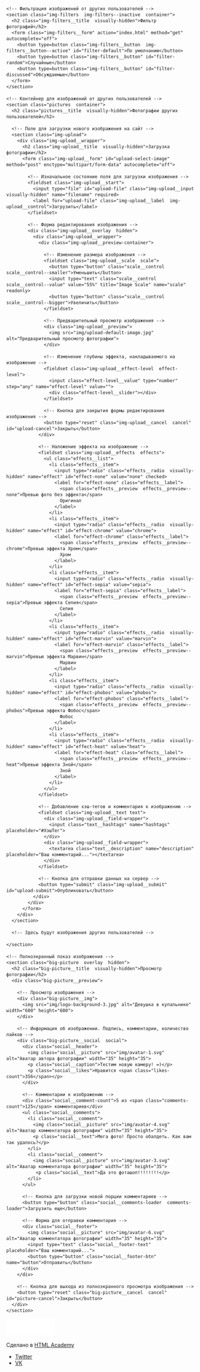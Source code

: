 <!DOCTYPE html>
<html lang="ru">
<head>
  <meta charset="utf-8">
  <meta name="viewport" content="width=device-width,initial-scale=1">
  <link rel="stylesheet" href="css/normalize.css">
  <link rel="stylesheet" href="css/style.css">
  <link rel="shortcut icon" href="favicon.ico" type="image/x-icon">
  <title>Кекстаграм</title>
</head>

<body>
  <main>

    <!-- Фильтрация изображений от других пользователей -->
    <section class="img-filters  img-filters--inactive  container">
      <h2 class="img-filters__title  visually-hidden">Фильтр фотографий</h2>
      <form class="img-filters__form" action="index.html" method="get" autocomplete="off">
        <button type=button class="img-filters__button  img-filters__button--active" id="filter-default">По умолчанию</button>
        <button type=button class="img-filters__button" id="filter-random">Случайные</button>
        <button type=button class="img-filters__button" id="filter-discussed">Обсуждаемые</button>
      </form>
    </section>

    <!-- Контейнер для изображений от других пользователей -->
    <section class="pictures  container">
      <h2 class="pictures__title  visually-hidden">Фотографии других пользователей</h2>

      <!-- Поле для загрузки нового изображения на сайт -->
      <section class="img-upload">
        <div class="img-upload__wrapper">
          <h2 class="img-upload__title  visually-hidden">Загрузка фотографии</h2>
          <form class="img-upload__form" id="upload-select-image" method="post" enctype="multipart/form-data" autocomplete="off">

            <!-- Изначальное состояние поля для загрузки изображения -->
            <fieldset class="img-upload__start">
              <input type="file" id="upload-file" class="img-upload__input  visually-hidden" name="filename" required>
              <label for="upload-file" class="img-upload__label  img-upload__control">Загрузить</label>
            </fieldset>

            <!-- Форма редактирования изображения -->
            <div class="img-upload__overlay  hidden">
              <div class="img-upload__wrapper">
                <div class="img-upload__preview-container">

                  <!-- Изменение размера изображения -->
                  <fieldset class="img-upload__scale  scale">
                    <button type="button" class="scale__control  scale__control--smaller">Уменьшить</button>
                    <input type="text" class="scale__control  scale__control--value" value="55%" title="Image Scale" name="scale" readonly>
                    <button type="button" class="scale__control  scale__control--bigger">Увеличить</button>
                  </fieldset>

                  <!-- Предварительный просмотр изображения -->
                  <div class="img-upload__preview">
                    <img src="img/upload-default-image.jpg" alt="Предварительный просмотр фотографии">
                  </div>

                  <!-- Изменение глубины эффекта, накладываемого на изображение -->
                  <fieldset class="img-upload__effect-level  effect-level">
                    <input class="effect-level__value" type="number" step="any" name="effect-level" value="">
                    <div class="effect-level__slider"></div>
                  </fieldset>

                  <!-- Кнопка для закрытия формы редактирования изображения -->
                  <button type="reset" class="img-upload__cancel  cancel" id="upload-cancel">Закрыть</button>
                </div>

                <!-- Наложение эффекта на изображение -->
                <fieldset class="img-upload__effects  effects">
                  <ul class="effects__list">
                    <li class="effects__item">
                      <input type="radio" class="effects__radio  visually-hidden" name="effect" id="effect-none" value="none" checked>
                      <label for="effect-none" class="effects__label">
                        <span class="effects__preview  effects__preview--none">Превью фото без эффекта</span>
                        Оригинал
                      </label>
                    </li>
                    <li class="effects__item">
                      <input type="radio" class="effects__radio  visually-hidden" name="effect" id="effect-chrome" value="chrome">
                      <label for="effect-chrome" class="effects__label">
                        <span class="effects__preview  effects__preview--chrome">Превью эффекта Хром</span>
                        Хром
                      </label>
                    </li>
                    <li class="effects__item">
                      <input type="radio" class="effects__radio  visually-hidden" name="effect" id="effect-sepia" value="sepia">
                      <label for="effect-sepia" class="effects__label">
                        <span class="effects__preview  effects__preview--sepia">Превью эффекта Сепия</span>
                        Сепия
                      </label>
                    </li>
                    <li class="effects__item">
                      <input type="radio" class="effects__radio  visually-hidden" name="effect" id="effect-marvin" value="marvin">
                      <label for="effect-marvin" class="effects__label">
                        <span class="effects__preview  effects__preview--marvin">Превью эффекта Марвин</span>
                        Марвин
                      </label>
                    </li>
                    <li class="effects__item">
                      <input type="radio" class="effects__radio  visually-hidden" name="effect" id="effect-phobos" value="phobos">
                      <label for="effect-phobos" class="effects__label">
                        <span class="effects__preview  effects__preview--phobos">Превью эффекта Фобос</span>
                        Фобос
                      </label>
                    </li>
                    <li class="effects__item">
                      <input type="radio" class="effects__radio  visually-hidden" name="effect" id="effect-heat" value="heat">
                      <label for="effect-heat" class="effects__label">
                        <span class="effects__preview  effects__preview--heat">Превью эффекта Зной</span>
                        Зной
                      </label>
                    </li>
                  </ul>
                </fieldset>

                <!-- Добавление хэш-тегов и комментария к изображению -->
                <fieldset class="img-upload__text text">
                  <div class="img-upload__field-wrapper">
                    <input class="text__hashtags" name="hashtags" placeholder="#ХэшТег">
                  </div>
                  <div class="img-upload__field-wrapper">
                    <textarea class="text__description" name="description" placeholder="Ваш комментарий..."></textarea>
                  </div>
                </fieldset>

                <!-- Кнопка для отправки данных на сервер -->
                <button type="submit" class="img-upload__submit" id="upload-submit">Опубликовать</button>
              </div>
            </div>
          </form>
        </div>
      </section>

      <!-- Здесь будут изображения других пользователей -->

    </section>

    <!-- Полноэкранный показ изображения -->
    <section class="big-picture  overlay  hidden">
      <h2 class="big-picture__title  visually-hidden">Просмотр фотографии</h2>
      <div class="big-picture__preview">

        <!-- Просмотр изображения -->
        <div class="big-picture__img">
          <img src="img/logo-background-3.jpg" alt="Девушка в купальнике" width="600" height="600">
        </div>

        <!-- Информация об изображении. Подпись, комментарии, количество лайков -->
        <div class="big-picture__social  social">
          <div class="social__header">
            <img class="social__picture" src="img/avatar-1.svg" alt="Аватар автора фотографии" width="35" height="35">
            <p class="social__caption">Тестим новую камеру! =)</p>
            <p class="social__likes">Нравится <span class="likes-count">356</span></p>
          </div>

          <!-- Комментарии к изображению -->
          <div class="social__comment-count">5 из <span class="comments-count">125</span> комментариев</div>
          <ul class="social__comments">
            <li class="social__comment">
              <img class="social__picture" src="img/avatar-4.svg" alt="Аватар комментатора фотографии" width="35" height="35">
              <p class="social__text">Мега фото! Просто обалдеть. Как вам так удалось?</p>
            </li>
            <li class="social__comment">
              <img class="social__picture" src="img/avatar-3.svg" alt="Аватар комментатора фотографии" width="35" height="35">
               <p class="social__text">Да это фоташоп!!!!!!!!</p>
            </li>
          </ul>

          <!-- Кнопка для загрузки новой порции комментариев -->
          <button type="button" class="social__comments-loader  comments-loader">Загрузить еще</button>

          <!-- Форма для отправки комментария -->
          <div class="social__footer">
            <img class="social__picture" src="img/avatar-6.svg" alt="Аватар комментатора фотографии" width="35" height="35">
            <input type="text" class="social__footer-text" placeholder="Ваш комментарий...">
            <button type="button" class="social__footer-btn" name="button">Отправить</button>
          </div>
        </div>

        <!-- Кнопка для выхода из полноэкранного просмотра изображения -->
        <button type="reset" class="big-picture__cancel  cancel" id="picture-cancel">Закрыть</button>
      </div>
    </section>
  </main>

  <footer class="page-footer  container">
    <div class="page-footer__wrapper">
      <div class="page-footer__copyright  copyright">
        <a class="copyright__link  copyright__link--image" href="https://htmlacademy.ru/intensive/javascript"><img src="img/htmla-logo.svg" width="130" height="45" alt="HTML Academy"></a>
        <p>Сделано в <a class="copyright__link  copyright__link--text" href="https://htmlacademy.ru/intensive/javascript">HTML Academy</a></p>
      </div>
      <ul class="page-footer__contacts  contacts">
        <li><a href="https://twitter.com/htmlacademy_ru" class="contacts__link  contacts__link--twitter">Twitter</a></li>
        <li><a href="https://vk.com/htmlacademy" class="contacts__link  contacts__link--vk">VK</a></li>
      </ul>
    </div>
  </footer>

  <!-- Шаблон изображения случайного пользователя -->
  <template id="picture">
    <a href="#" class="picture">
      <img class="picture__img" src="" width="182" height="182" alt="Случайная фотография">
      <p class="picture__info">
        <span class="picture__comments"></span>
        <span class="picture__likes"></span>
      </p>
    </a>
  </template>

  <!-- Сообщение с ошибкой загрузки изображения -->
  <template id="error">
    <section class="error">
      <div class="error__inner">
        <h2 class="error__title">Ошибка загрузки файла</h2>
        <button type="button" class="error__button">Загрузить другой файл</button>
      </div>
    </section>
  </template>

  <!-- Сообщение об успешной загрузке изображения -->
  <template id="success">
    <section class="success">
      <div class="success__inner">
        <h2 class="success__title">Изображение успешно загружено</h2>
        <button type="button" class="success__button">Круто!</button>
      </div>
    </section>
  </template>

  <!-- Сообщение с ошибкой загрузки изображений от других пользователей -->
  <template id="data-error">
    <section class="data-error">
      <h2 class="data-error__title">Не удалось загрузить данные</h2>
    </section>
  </template>

  <script src="js/functions.js"></script>
  <script src="js/main.js"></script>
</body>
</html>
